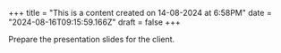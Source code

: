 +++
title = "This is a content created on 14-08-2024 at 6:58PM"
date = "2024-08-16T09:15:59.166Z"
draft = false
+++

  Prepare the presentation slides for the client.
        